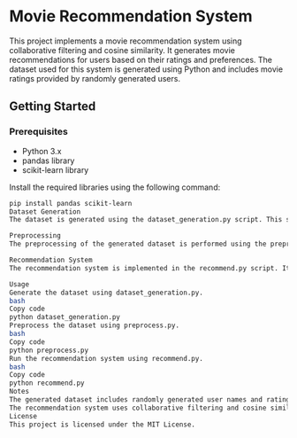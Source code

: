# Movie Recommendation System

This project implements a movie recommendation system using collaborative filtering and cosine similarity. It generates movie recommendations for users based on their ratings and preferences. The dataset used for this system is generated using Python and includes movie ratings provided by randomly generated users.

## Getting Started

### Prerequisites

- Python 3.x
- pandas library
- scikit-learn library

Install the required libraries using the following command:

```bash
pip install pandas scikit-learn
Dataset Generation
The dataset is generated using the dataset_generation.py script. This script creates a movie ratings dataset with randomly generated user ratings and saves it as movie_ratings_large.csv. It includes a list of movie names, first names, and last names to generate random user names.

Preprocessing
The preprocessing of the generated dataset is performed using the preprocess.py script. This script applies Min-Max scaling and Z-score normalization on the ratings. The preprocessed dataset is saved as movie_ratings_preprocessed.csv.

Recommendation System
The recommendation system is implemented in the recommend.py script. It interacts with the user, prompting them to enter a user ID and providing movie recommendations based on collaborative filtering and cosine similarity. Users can provide feedback on each recommendation to refine the suggestions.

Usage
Generate the dataset using dataset_generation.py.
bash
Copy code
python dataset_generation.py
Preprocess the dataset using preprocess.py.
bash
Copy code
python preprocess.py
Run the recommendation system using recommend.py.
bash
Copy code
python recommend.py
Notes
The generated dataset includes randomly generated user names and ratings for movies.
The recommendation system uses collaborative filtering and cosine similarity to provide movie recommendations.
License
This project is licensed under the MIT License.